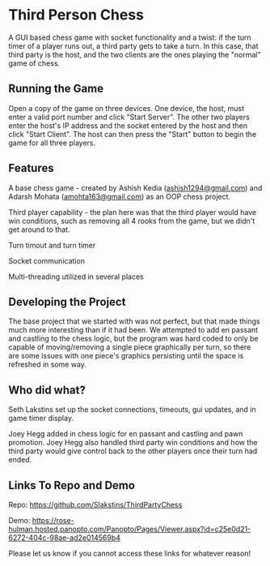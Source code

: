 Third Person Chess
========

A GUI based chess game with socket functionality and a twist: if the turn timer of a player runs out, a third party gets to take a turn. In this case, that third party is the host, and the two clients are the ones playing the "normal" game of chess.

Running the Game
----------------

Open a copy of the game on three devices. One device, the host, must enter a valid port number and click "Start Server".
The other two players enter the host's IP address and the socket entered by the host and then click "Start Client".
The host can then press the "Start" button to begin the game for all three players.

Features
--------
A base chess game - created by
Ashish Kedia (ashish1294@gmail.com) and
Adarsh Mohata (amohta163@gmail.com)
as an OOP chess project.

Third player capability - the plan here was that the third player would have win conditions, such as removing all 4 rooks from the game, but we didn't get around to that.

Turn timout and turn timer

Socket communication

Multi-threading utilized in several places

Developing the Project
----------------------

The base project that we started with was not perfect, but that made things much more interesting than if it had been. We attempted to add en passant and castling to the chess logic, but the program was hard coded to only be capable of moving/removing a single piece graphically per turn, so there are some issues with one piece's graphics persisting until the space is refreshed in some way.

Who did what?
----------------------
Seth Lakstins set up the socket connections, timeouts, gui updates, and in game timer display.

Joey Hegg added in chess logic for en passant and castling and pawn promotion. Joey Hegg also handled third party win conditions and how the third party would give control back to the other players once their turn had ended.

Links To Repo and Demo
----------------------
Repo: https://github.com/Slakstins/ThirdPartyChess

Demo: https://rose-hulman.hosted.panopto.com/Panopto/Pages/Viewer.aspx?id=c25e0d21-6272-404c-98ae-ad2e014569b4

Please let us know if you cannot access these links for whatever reason!

